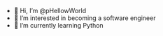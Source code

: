 - 👋 Hi, I’m @pHellowWorld
- 👀 I’m interested in becoming a software engineer
- 🌱 I’m currently learning Python
